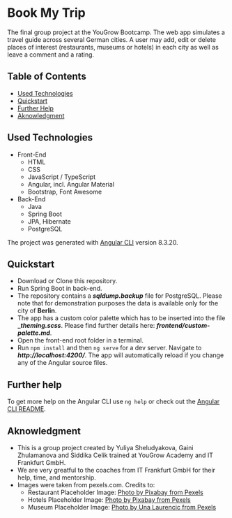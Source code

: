 # Book My Trip

The final group project at the YouGrow Bootcamp. The web app simulates a travel guide across several German cities. A user may add, edit or delete places of interest (restaurants, museums or hotels) in each city as well as leave a comment and a rating.

## Table of Contents

* [Used Technologies](#used-technologies)
* [Quickstart](#quickstart)
* [Further Help](#further-Help)
* [Aknowledgment](#aknowledgment)

## Used Technologies

* Front-End
  - HTML
  - CSS
  - JavaScript / TypeScript
  - Angular, incl. Angular Material
  - Bootstrap, Font Awesome
* Back-End
  - Java
  - Spring Boot
  - JPA, Hibernate
  - PostgreSQL

The project was generated with [Angular CLI](https://github.com/angular/angular-cli) version 8.3.20.

## Quickstart

* Download or Clone this repository.
* Run Spring Boot in back-end.
* The repository contains a **_sqldump.backup_** file for PostgreSQL. Please note that for demonstration purposes the data is available only for the city of **Berlin**. 
* The app has a custom color palette which has to be inserted into the file **__theming.scss_**. Please find further details here: **_frontend/custom-palette.md_**.
* Open the front-end root folder in a terminal.
* Run `npm install` and then `ng serve` for a dev server. Navigate to **_http://localhost:4200/_**. The app will automatically reload if you change any of the Angular source files.

## Further help

To get more help on the Angular CLI use `ng help` or check out the [Angular CLI README](https://github.com/angular/angular-cli/blob/master/README.md).

## Aknowledgment

* This is a group project created by Yuliya Sheludyakova, Gaini Zhulamanova and Siddika Celik trained at YouGrow Academy and IT Frankfurt GmbH.
* We are very greatful to the coaches from IT Frankfurt GmbH for their help, time, and mentorship.
* Images were taken from pexels.com. Credits to: 
  - Restaurant Placeholder Image: [Photo by Pixabay from Pexels](https://www.pexels.com/photo/blur-breakfast-chef-cooking-262978/)
  - Hotels Placeholder Image: [Photo by Pixabay from Pexels](https://www.pexels.com/photo/alone-bed-bedroom-blur-271897/)
  - Museum Placeholder Image: [Photo by Una Laurencic from Pexels](https://www.pexels.com/photo/red-art-relaxation-girl-20967/)
